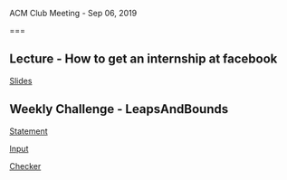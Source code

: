 ACM Club Meeting - Sep 06, 2019

===

Lecture - How to get an internship at facebook
---
[Slides](Intro.pptx)

Weekly Challenge - LeapsAndBounds
---

[Statement](Weekly%20Challenge_%20Leaps%20&%20Bounds.pptx)

[Input](LeapsAndBoundsInput)

[Checker](https://forms.gle/mbH6aJxX5e3crr1B8)

